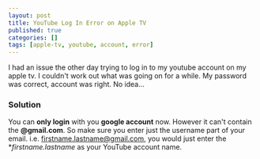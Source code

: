 ```yaml
---
layout: post
title: YouTube Log In Error on Apple TV
published: true
categories: []
tags: [apple-tv, youtube, account, error]
---
```

I had an issue the other day trying to log in to my youtube account on my apple tv. I couldn't work out what was going on for a while. My password was correct, account was right. No idea...

### Solution
You can **only login** with you **google account** now. However it can't contain the **@gmail.com**. So make sure you enter just the username part of your email. i.e. firstname.lastname@gmail.com, you would just enter the **firstname.lastname* as your YouTube account name.